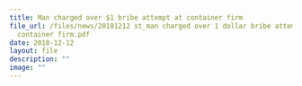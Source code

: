 ```yaml
---
title: Man charged over $1 bribe attempt at container firm
file_url: /files/news/20181212 st_man charged over 1 dollar bribe attempt at
  container firm.pdf
date: 2018-12-12
layout: file
description: ""
image: ""
---
```

